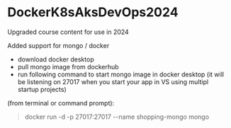 # DockerK8sAksDevOps2024
Upgraded course content for use in 2024

Added support for mongo / docker
- download docker desktop
- pull mongo image from dockerhub
- run following command to start mongo image in docker desktop 
	(it will be listening on 27017 when you start your app in VS using multipl startup projects)

(from terminal or command prompt):
>docker run -d -p 27017:27017 --name shopping-mongo mongo

